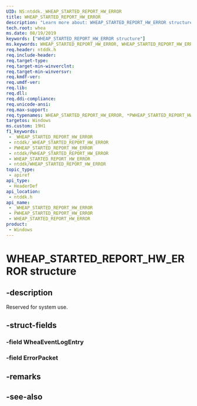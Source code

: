 ```yaml
---
UID: NS:ntddk._WHEAP_STARTED_REPORT_HW_ERROR
title: WHEAP_STARTED_REPORT_HW_ERROR
description: "Learn more about: WHEAP_STARTED_REPORT_HW_ERROR structure"
tech.root: whea
ms.date: 08/19/2019
keywords: ["WHEAP_STARTED_REPORT_HW_ERROR structure"]
ms.keywords: WHEAP_STARTED_REPORT_HW_ERROR, WHEAP_STARTED_REPORT_HW_ERROR, *PWHEAP_STARTED_REPORT_HW_ERROR,
req.header: ntddk.h
req.include-header: 
req.target-type: 
req.target-min-winverclnt: 
req.target-min-winversvr: 
req.kmdf-ver: 
req.umdf-ver: 
req.lib: 
req.dll: 
req.ddi-compliance: 
req.unicode-ansi: 
req.max-support: 
req.typenames: WHEAP_STARTED_REPORT_HW_ERROR, *PWHEAP_STARTED_REPORT_HW_ERROR
targetos: Windows
ms.custom: 19H1
f1_keywords:
 - _WHEAP_STARTED_REPORT_HW_ERROR
 - ntddk/_WHEAP_STARTED_REPORT_HW_ERROR
 - PWHEAP_STARTED_REPORT_HW_ERROR
 - ntddk/PWHEAP_STARTED_REPORT_HW_ERROR
 - WHEAP_STARTED_REPORT_HW_ERROR
 - ntddk/WHEAP_STARTED_REPORT_HW_ERROR
topic_type:
 - apiref
api_type:
 - HeaderDef
api_location:
 - ntddk.h
api_name:
 - _WHEAP_STARTED_REPORT_HW_ERROR
 - PWHEAP_STARTED_REPORT_HW_ERROR
 - WHEAP_STARTED_REPORT_HW_ERROR
product:
 - Windows
---
```


# WHEAP_STARTED_REPORT_HW_ERROR structure


## -description

Reserved for system use.

## -struct-fields

### -field WheaEventLogEntry

### -field ErrorPacket

## -remarks

## -see-also

